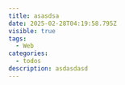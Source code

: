 ```yaml
---
title: asasdsa
date: 2025-02-28T04:19:58.795Z
visible: true
tags:
  - Web
categories:
  - todos
description: asdasdasd
---
```

